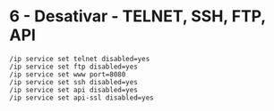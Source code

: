 # 6 - Desativar - TELNET, SSH, FTP, API

```
/ip service set telnet disabled=yes
/ip service set ftp disabled=yes
/ip service set www port=8080
/ip service set ssh disabled=yes
/ip service set api disabled=yes
/ip service set api-ssl disabled=yes
```